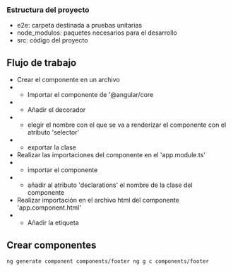 



### Estructura del proyecto
* e2e:
    carpeta destinada a pruebas unitarias
* node_modulos:
    paquetes necesarios para el desarrollo
* src:
    código del proyecto
 

 ## Flujo de trabajo
 * Crear el componente en un archivo
 * * Importar el componente de '@angular/core
 * * Añadir el decorador
 * * elegir el nombre con el que se va a renderizar el componente con el atributo 'selector'
 * * exportar la clase
 * Realizar las importaciones del componente en el 'app.module.ts'
 * * importar el componente
 * * añadir al atributo 'declarations' el nombre de la clase del componente
 * Realizar importación en el archivo html del componente 'app.component.html'
 * * Añadir la etiqueta

## Crear componentes
`ng generate component components/footer
ng g c components/footer`



